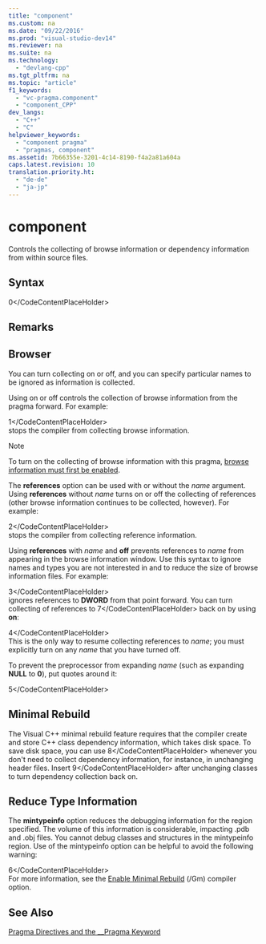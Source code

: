 ```yaml
---
title: "component"
ms.custom: na
ms.date: "09/22/2016"
ms.prod: "visual-studio-dev14"
ms.reviewer: na
ms.suite: na
ms.technology: 
  - "devlang-cpp"
ms.tgt_pltfrm: na
ms.topic: "article"
f1_keywords: 
  - "vc-pragma.component"
  - "component_CPP"
dev_langs: 
  - "C++"
  - "C"
helpviewer_keywords: 
  - "component pragma"
  - "pragmas, component"
ms.assetid: 7b66355e-3201-4c14-8190-f4a2a81a604a
caps.latest.revision: 10
translation.priority.ht: 
  - "de-de"
  - "ja-jp"
---
```

# component
Controls the collecting of browse information or dependency information from within source files.  
  
## Syntax  
  
<CodeContentPlaceHolder>0\</CodeContentPlaceHolder>  
## Remarks  
  
## Browser  
 You can turn collecting on or off, and you can specify particular names to be ignored as information is collected.  
  
 Using on or off controls the collection of browse information from the pragma forward. For example:  
  
<CodeContentPlaceHolder>1\</CodeContentPlaceHolder>  
 stops the compiler from collecting browse information.  
  
> [!NOTE]
>  To turn on the collecting of browse information with this pragma, [browse information must first be enabled](../vs140/building-browse-information-files--overview.md).  
  
 The **references** option can be used with or without the *name* argument. Using **references** without *name* turns on or off the collecting of references (other browse information continues to be collected, however). For example:  
  
<CodeContentPlaceHolder>2\</CodeContentPlaceHolder>  
 stops the compiler from collecting reference information.  
  
 Using **references** with *name* and **off** prevents references to *name* from appearing in the browse information window. Use this syntax to ignore names and types you are not interested in and to reduce the size of browse information files. For example:  
  
<CodeContentPlaceHolder>3\</CodeContentPlaceHolder>  
 ignores references to **DWORD** from that point forward. You can turn collecting of references to <CodeContentPlaceHolder>7\</CodeContentPlaceHolder> back on by using **on**:  
  
<CodeContentPlaceHolder>4\</CodeContentPlaceHolder>  
 This is the only way to resume collecting references to *name*; you must explicitly turn on any *name* that you have turned off.  
  
 To prevent the preprocessor from expanding *name* (such as expanding **NULL** to **0**), put quotes around it:  
  
<CodeContentPlaceHolder>5\</CodeContentPlaceHolder>  
## Minimal Rebuild  
 The Visual C++ minimal rebuild feature requires that the compiler create and store C++ class dependency information, which takes disk space. To save disk space, you can use <CodeContentPlaceHolder>8\</CodeContentPlaceHolder> whenever you don't need to collect dependency information, for instance, in unchanging header files. Insert <CodeContentPlaceHolder>9\</CodeContentPlaceHolder> after unchanging classes to turn dependency collection back on.  
  
## Reduce Type Information  
 The **mintypeinfo** option reduces the debugging information for the region specified. The volume of this information is considerable, impacting .pdb and .obj files. You cannot debug classes and structures in the mintypeinfo region. Use of the mintypeinfo option can be helpful to avoid the following warning:  
  
<CodeContentPlaceHolder>6\</CodeContentPlaceHolder>  
 For more information, see the [Enable Minimal Rebuild](../vs140/-gm--enable-minimal-rebuild-.md) (/Gm) compiler option.  
  
## See Also  
 [Pragma Directives and the __Pragma Keyword](../vs140/pragma-directives-and-the-__pragma-keyword.md)